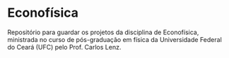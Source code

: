# Econofísica
Repositório para guardar os projetos da disciplina de Econofísica, ministrada no curso de pós-graduação em física da Universidade Federal do Ceará (UFC) pelo Prof. Carlos Lenz.

